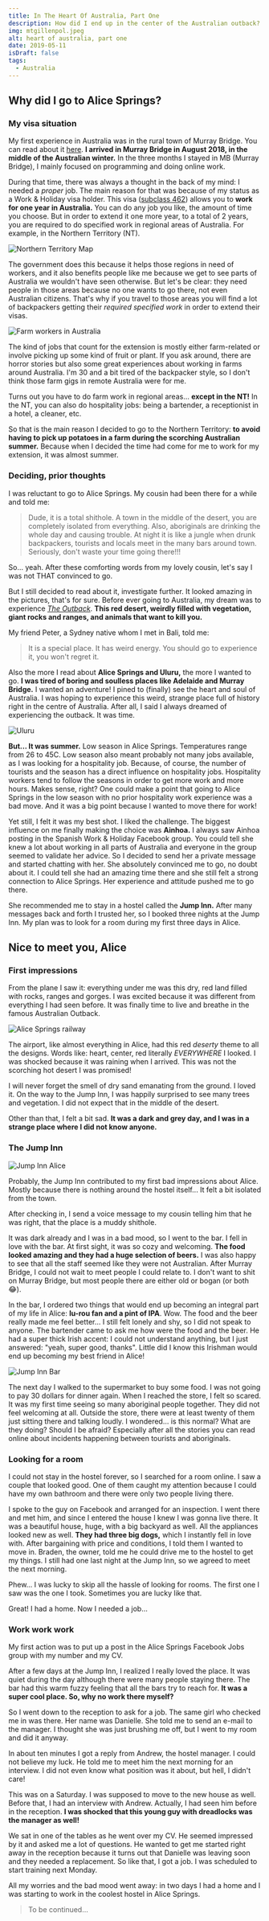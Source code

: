 ```yaml
---
title: In The Heart Of Australia, Part One
description: How did I end up in the center of the Australian outback?
img: mtgillenpol.jpeg
alt: heart of australia, part one
date: 2019-05-11
isDraft: false
tags: 
  - Australia
---
```


## Why did I go to Alice Springs?

### My visa situation

My first experience in Australia was in the rural town of Murray Bridge. You can read about it [here](https://bulenya.xyz/magpies/ "Magpies in Murray Bridge"). __I arrived in Murray Bridge in August 2018, in the middle of the Australian winter.__ In the three months I stayed in MB (Murray Bridge), I mainly focused on programming and doing online work.

During that time, there was always a thought in the back of my mind: I needed a *proper* job. The main reason for that was because of my status as a Work & Holiday visa holder. This visa ([subclass 462](https://immi.homeaffairs.gov.au/visas/getting-a-visa/visa-listing/work-holiday-462 "Work and Holiday visa 462")) allows you to __work for one year in Australia.__ You can do any job you like, the amount of time you choose. But in order to extend it one more year, to a total of 2 years, you are required to do specified work in regional areas of Australia. For example, in the Northern Territory (NT).

![Northern Territory Map](//images.ctfassets.net/qf4deux2v57b/1ZxowhmK2WLMasgD2zF5B6/9187f494930d775187db4c0fd7c552d1/nt.jpg)

The government does this because it helps those regions in need of workers, and it also benefits people like me because we get to see parts of Australia we wouldn't have seen otherwise. But let's be clear: they need people in those areas because no one wants to go there, not even Australian citizens. That's why if you travel to those areas you will find a lot of backpackers getting their *required specified work* in order to extend their visas.

![Farm workers in Australia](//images.ctfassets.net/qf4deux2v57b/bY9zYZROh1MrEhw9yjXpm/2c556accb800574e1032decac0d9fac4/farm-workers-2.jpg)

The kind of jobs that count for the extension is mostly either farm-related or involve picking up some kind of fruit or plant. If you ask around, there are horror stories but also some great experiences about working in farms around Australia. I'm 30 and a bit tired of the backpacker style, so I don't think those farm gigs in remote Australia were for me.

Turns out you have to do farm work in regional areas... __except in the NT!__ In the NT, you can also do hospitality jobs: being a bartender, a receptionist in a hotel, a cleaner, etc. 

So that is the main reason I decided to go to the Northern Territory: __to avoid having to pick up potatoes in a farm during the scorching Australian summer.__ Because when I decided the time had come for me to work for my extension, it was almost summer.

### Deciding, prior thoughts

I was reluctant to go to Alice Springs. My cousin had been there for a while and told me:

> Dude, it is a total shithole. A town in the middle of the desert, you are completely isolated from everything. Also, aboriginals are drinking the whole day and causing trouble. At night it is like a jungle when drunk backpackers, tourists and locals meet in the many bars around town. Seriously, don't waste your time going there!!!

So... yeah. After these comforting words from my lovely cousin, let's say I was not THAT convinced to go.

But I still decided to read about it, investigate further. It looked amazing in the pictures, that's for sure. Before ever going to Australia, my dream was to experience [*The Outback*](https://en.wikipedia.org/wiki/Outback "The Outback"). __This red desert, weirdly filled with vegetation, giant rocks and ranges, and animals that want to kill you.__ 

My friend Peter, a Sydney native whom I met in Bali, told me:

> It is a special place. It has weird energy. You should go to experience it, you won't regret it.

Also the more I read about __Alice Springs and Uluru,__ the more I wanted to go. __I was tired of boring and soulless places like Adelaide and Murray Bridge.__ I wanted an adventure! I pined to (finally) see the heart and soul of Australia. I was hoping to experience this weird, strange place full of history right in the centre of Australia. After all, I said I always dreamed of experiencing the outback. It was time. 

![Uluru](//images.ctfassets.net/qf4deux2v57b/70AnXjDNMQVVAifOGlerrx/688338b55db55869429ca9e541b2e4d7/uluru.jpg)

__But... It was summer.__ Low season in Alice Springs. Temperatures range from 26 to 45C. Low season also meant probably not many jobs available, as I was looking for a hospitality job. Because, of course, the number of tourists and the season has a direct influence on hospitality jobs. Hospitality workers tend to follow the seasons in order to get more work and more hours. Makes sense, right? One could make a point that going to Alice Springs in the low season with no prior hospitality work experience was a bad move. And it was a big point because I wanted to move there for work!

Yet still, I felt it was my best shot. I liked the challenge. The biggest influence on me finally making the choice was __Ainhoa.__ I always saw Ainhoa posting in the Spanish Work & Holiday Facebook group. You could tell she knew a lot about working in all parts of Australia and everyone in the group seemed to validate her advice. So I decided to send her a private message and started chatting with her. She absolutely convinced me to go, no doubt about it. I could tell she had an amazing time there and she still felt a strong connection to Alice Springs. Her experience and attitude pushed me to go there. 

She recommended me to stay in a hostel called the __Jump Inn.__ After many messages back and forth I trusted her, so I booked three nights at the Jump Inn. My plan was to look for a room during my first three days in Alice.

## Nice to meet you, Alice
### First impressions

From the plane I saw it: everything under me was this dry, red land filled with rocks, ranges and gorges. I was excited because it was different from everything I had seen before. It was finally time to live and breathe in the famous Australian Outback.

![Alice Springs railway](//images.ctfassets.net/qf4deux2v57b/p7hUuG85vE1oYLlMGXda6/4371d160bef6ddc9174cafdc7929de66/alice.jpg)

The airport, like almost everything in Alice, had this red *deserty* theme to all the designs. Words like: heart, center, red literally *EVERYWHERE* I looked. I was shocked because it was raining when I arrived. This was not the scorching hot desert I was promised!

I will never forget the smell of dry sand emanating from the ground. I loved it. On the way to the Jump Inn, I was happily surprised to see many trees and vegetation. I did not expect that in the middle of the desert.

Other than that, I felt a bit sad. __It was a dark and grey day, and I was in a strange place where I did not know anyone.__

### The Jump Inn

![Jump Inn Alice](//images.ctfassets.net/qf4deux2v57b/31MgeqCCjWvKyT0wiFCKXC/60f9b96a4c8a61635567e8da6f7bbaaa/jump-inn-alice-budget.jpg)

Probably, the Jump Inn contributed to my first bad impressions about Alice. Mostly because there is nothing around the hostel itself... It felt a bit isolated from the town.

After checking in, I send a voice message to my cousin telling him that he was right, that the place is a muddy shithole.

It was dark already and I was in a bad mood, so I went to the bar. I fell in love with the bar. At first sight, it was so cozy and welcoming. __The food looked amazing and they had a huge selection of beers.__ I was also happy to see that all the staff seemed like they were not Australian. After Murray Bridge, I could not wait to meet people I could relate to. I don't want to shit on Murray Bridge, but most people there are either old or bogan (or both 😂).

In the bar, I ordered two things that would end up becoming an integral part of my life in Alice: __lu-rou fan and a pint of IPA__. Wow. The food and the beer really made me feel better... I still felt lonely and shy, so I did not speak to anyone. The bartender came to ask me how were the food and the beer. He had a super thick Irish accent: I could not understand anything, but I just answered: "yeah, super good, thanks". Little did I know this Irishman would end up becoming my best friend in Alice!

![Jump Inn Bar](//images.ctfassets.net/qf4deux2v57b/4odml2UitChRQ4Yy7KC1J5/22fa361c335a5ac6cb50f091ee6b971c/jibar.jpg)

The next day I walked to the supermarket to buy some food. I was not going to pay 30 dollars for dinner again. When I reached the store, I felt so scared. It was my first time seeing so many aboriginal people together. They did not feel welcoming at all. Outside the store, there were at least twenty of them just sitting there and talking loudly. I wondered... is this normal? What are they doing? Should I be afraid? Especially after all the stories you can read online about incidents happening between tourists and aboriginals.

### Looking for a room

I could not stay in the hostel forever, so I searched for a room online. I saw a couple that looked good. One of them caught my attention because I could have my own bathroom and there were only two people living there.

I spoke to the guy on Facebook and arranged for an inspection. I went there and met him, and since I entered the house I knew I was gonna live there. It was a beautiful house, huge, with a big backyard as well. All the appliances looked new as well. __They had three big dogs,__ which I instantly fell in love with. After bargaining with price and conditions, I told them I wanted to move in. Braden, the owner, told me he could drive me to the hostel to get my things. I still had one last night at the Jump Inn, so we agreed to meet the next morning.

Phew... I was lucky to skip all the hassle of looking for rooms. The first one I saw was the one I took. Sometimes you are lucky like that.

Great! I had a home. Now I needed a job...

### Work work work

My first action was to put up a post in the Alice Springs Facebook Jobs group with my number and my CV. 

After a few days at the Jump Inn, I realized I really loved the place. It was quiet during the day although there were many people staying there. The bar had this warm fuzzy feeling that all the bars try to reach for. __It was a super cool place. So, why no work there myself?__

So I went down to the reception to ask for a job. The same girl who checked me in was there. Her name was Danielle. She told me to send an e-mail to the manager. I thought she was just brushing me off, but I went to my room and did it anyway.

In about ten minutes I got a reply from Andrew, the hostel manager. I could not believe my luck. He told me to meet him the next morning for an interview. I did not even know what position was it about, but hell, I didn't care!

This was on a Saturday. I was supposed to move to the new house as well. Before that, I had an interview with Andrew. Actually, I had seen him before in the reception. __I was shocked that this young guy with dreadlocks was the manager as well!__

We sat in one of the tables as he went over my CV. He seemed impressed by it and asked me a lot of questions. He wanted to get me started right away in the reception because it turns out that Danielle was leaving soon and they needed a replacement. So like that, I got a job. I was scheduled to start training next Monday.

All my worries and the bad mood went away: in two days I had a home and I was starting to work in the coolest hostel in Alice Springs.


> To be continued...























